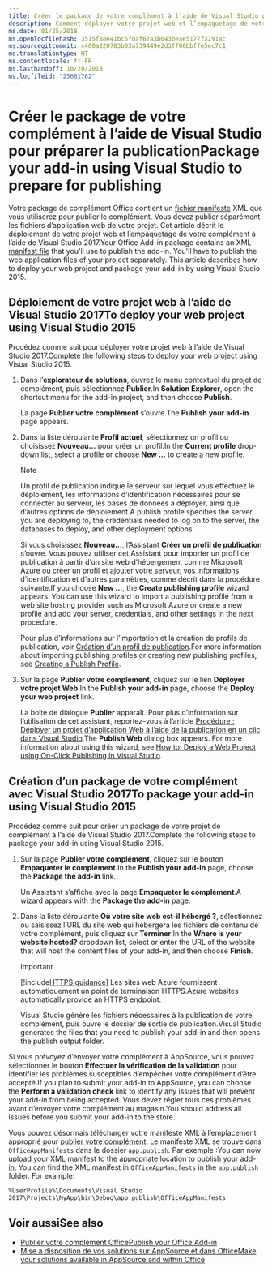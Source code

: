 ```yaml
---
title: Créer le package de votre complément à l’aide de Visual Studio pour préparer la publication | Microsoft Docs
description: Comment déployer votre projet web et l’empaquetage de votre complément à l’aide de Visual Studio 2017.
ms.date: 01/25/2018
ms.openlocfilehash: 3515f88e41bc5f0af62a3b043beae5177f3291ac
ms.sourcegitcommit: c400a220783b03a739449e2d3ff00bbffe5ec7c1
ms.translationtype: HT
ms.contentlocale: fr-FR
ms.lasthandoff: 10/20/2018
ms.locfileid: "25681762"
---
```

# <a name="package-your-add-in-using-visual-studio-to-prepare-for-publishing"></a><span data-ttu-id="eb35c-103">Créer le package de votre complément à l’aide de Visual Studio pour préparer la publication</span><span class="sxs-lookup"><span data-stu-id="eb35c-103">Package your add-in using Visual Studio to prepare for publishing</span></span>

<span data-ttu-id="eb35c-p101">Votre package de complément Office contient un [fichier manifeste](../develop/add-in-manifests.md) XML que vous utiliserez pour publier le complément. Vous devez publier séparément les fichiers d’application web de votre projet. Cet article décrit le déploiement de votre projet web et l’empaquetage de votre complément à l’aide de Visual Studio 2017.</span><span class="sxs-lookup"><span data-stu-id="eb35c-p101">Your Office Add-in package contains an XML [manifest file](../develop/add-in-manifests.md) that you'll use to publish the add-in. You'll have to publish the web application files of your project separately. This article describes how to deploy your web project and package your add-in by using Visual Studio 2015.</span></span>

## <a name="to-deploy-your-web-project-using-visual-studio-2017"></a><span data-ttu-id="eb35c-107">Déploiement de votre projet web à l’aide de Visual Studio 2017</span><span class="sxs-lookup"><span data-stu-id="eb35c-107">To deploy your web project using Visual Studio 2015</span></span>

<span data-ttu-id="eb35c-108">Procédez comme suit pour déployer votre projet web à l’aide de Visual Studio 2017.</span><span class="sxs-lookup"><span data-stu-id="eb35c-108">Complete the following steps to deploy your web project using Visual Studio 2015.</span></span>

1. <span data-ttu-id="eb35c-109">Dans l’**explorateur de solutions**, ouvrez le menu contextuel du projet de complément, puis sélectionnez **Publier**.</span><span class="sxs-lookup"><span data-stu-id="eb35c-109">In  **Solution Explorer**, open the shortcut menu for the add-in project, and then choose  **Publish**.</span></span>
    
    <span data-ttu-id="eb35c-110">La page **Publier votre complément** s’ouvre.</span><span class="sxs-lookup"><span data-stu-id="eb35c-110">The  **Publish your add-in** page appears.</span></span>
    
2. <span data-ttu-id="eb35c-111">Dans la liste déroulante **Profil actuel**, sélectionnez un profil ou choisissez **Nouveau…** pour créer un profil.</span><span class="sxs-lookup"><span data-stu-id="eb35c-111">In the  **Current profile** drop-down list, select a profile or choose **New ...** to create a new profile.</span></span>
    
    > [!NOTE]
    > <span data-ttu-id="eb35c-112">Un profil de publication indique le serveur sur lequel vous effectuez le déploiement, les informations d’identification nécessaires pour se connecter au serveur, les bases de données à déployer, ainsi que d’autres options de déploiement.</span><span class="sxs-lookup"><span data-stu-id="eb35c-112">A publish profile specifies the server you are deploying to, the credentials needed to log on to the server, the databases to deploy, and other deployment options.</span></span>

    <span data-ttu-id="eb35c-p102">Si vous choisissez  **Nouveau...**, l’Assistant **Créer un profil de publication** s’ouvre. Vous pouvez utiliser cet Assistant pour importer un profil de publication à partir d’un site web d’hébergement comme Microsoft Azure ou créer un profil et ajouter votre serveur, vos informations d’identification et d’autres paramètres, comme décrit dans la procédure suivante.</span><span class="sxs-lookup"><span data-stu-id="eb35c-p102">If you choose  **New ...**, the  **Create publishing profile** wizard appears. You can use this wizard to import a publishing profile from a web site hosting provider such as Microsoft Azure or create a new profile and add your server, credentials, and other settings in the next procedure.</span></span>
    
    <span data-ttu-id="eb35c-115">Pour plus d’informations sur l’importation et la création de profils de publication, voir [Création d’un profil de publication](https://msdn.microsoft.com/library/dd465337.aspx#creating_a_profile).</span><span class="sxs-lookup"><span data-stu-id="eb35c-115">For more information about importing publishing profiles or creating new publishing profiles, see [Creating a Publish Profile](https://msdn.microsoft.com/library/dd465337.aspx#creating_a_profile).</span></span>
    
3. <span data-ttu-id="eb35c-116">Sur la page  **Publier votre complément**, cliquez sur le lien  **Déployer votre projet Web**.</span><span class="sxs-lookup"><span data-stu-id="eb35c-116">In the  **Publish your add-in** page, choose the **Deploy your web project** link.</span></span>
    
    <span data-ttu-id="eb35c-p103">La boîte de dialogue **Publier** apparaît. Pour plus d’information sur l’utilisation de cet assistant, reportez-vous à l’article [Procédure : Déployer un projet d’application Web à l’aide de la publication en un clic dans Visual Studio](https://msdn.microsoft.com/library/dd465337.aspx).</span><span class="sxs-lookup"><span data-stu-id="eb35c-p103">The  **Publish Web** dialog box appears. For more information about using this wizard, see [How to: Deploy a Web Project using On-Click Publishing in Visual Studio](https://msdn.microsoft.com/library/dd465337.aspx).</span></span>
    

## <a name="to-package-your-add-in-using-visual-studio-2017"></a><span data-ttu-id="eb35c-119">Création d’un package de votre complément avec Visual Studio 2017</span><span class="sxs-lookup"><span data-stu-id="eb35c-119">To package your add-in using Visual Studio 2015</span></span>

<span data-ttu-id="eb35c-120">Procédez comme suit pour créer un package de votre projet de complément à l’aide de Visual Studio 2017.</span><span class="sxs-lookup"><span data-stu-id="eb35c-120">Complete the following steps to package your add-in using Visual Studio 2015.</span></span>

1. <span data-ttu-id="eb35c-121">Sur la page **Publier votre complément**, cliquez sur le bouton **Empaqueter le complément**.</span><span class="sxs-lookup"><span data-stu-id="eb35c-121">In the **Publish your add-in** page, choose the **Package the add-in** link.</span></span>
    
    <span data-ttu-id="eb35c-122">Un Assistant s’affiche avec la page **Empaqueter le complément**.</span><span class="sxs-lookup"><span data-stu-id="eb35c-122">A wizard appears with the **Package the add-in** page.</span></span>
    
2. <span data-ttu-id="eb35c-123">Dans la liste déroulante  **Où votre site web est-il hébergé ?**, sélectionnez ou saisissez l’URL du site web qui hébergera les fichiers de contenu de votre complément, puis cliquez sur  **Terminer**.</span><span class="sxs-lookup"><span data-stu-id="eb35c-123">In the  **Where is your website hosted?** dropdown list, select or enter the URL of the website that will host the content files of your add-in, and then choose **Finish**.</span></span>
    
    > [!IMPORTANT]
    > [!include[HTTPS guidance](../includes/https-guidance.md)] <span data-ttu-id="eb35c-124">Les sites web Azure fournissent automatiquement un point de terminaison HTTPS.</span><span class="sxs-lookup"><span data-stu-id="eb35c-124">Azure websites automatically provide an HTTPS endpoint.</span></span>

    <span data-ttu-id="eb35c-125">Visual Studio génère les fichiers nécessaires à la publication de votre complément, puis ouvre le dossier de sortie de publication.</span><span class="sxs-lookup"><span data-stu-id="eb35c-125">Visual Studio generates the files that you need to publish your add-in and then opens the publish output folder.</span></span>
    
<span data-ttu-id="eb35c-126">Si vous prévoyez d’envoyer votre complément à AppSource, vous pouvez sélectionner le bouton **Effectuer la vérification de la validation** pour identifier les problèmes susceptibles d’empêcher votre complément d’être accepté.</span><span class="sxs-lookup"><span data-stu-id="eb35c-126">If you plan to submit your add-in to AppSource, you can choose the **Perform a validation check** link to identify any issues that will prevent your add-in from being accepted.</span></span> <span data-ttu-id="eb35c-127">Vous devez régler tous ces problèmes avant d’envoyer votre complément au magasin.</span><span class="sxs-lookup"><span data-stu-id="eb35c-127">You should address all issues before you submit your add-in to the store.</span></span>

<span data-ttu-id="eb35c-p105">Vous pouvez désormais télécharger votre manifeste XML à l’emplacement approprié pour [publier votre complément](../publish/publish.md). Le manifeste XML se trouve dans `OfficeAppManifests` dans le dossier `app.publish`. Par exemple :</span><span class="sxs-lookup"><span data-stu-id="eb35c-p105">You can now upload your XML manifest to the appropriate location to [publish your add-in](../publish/publish.md). You can find the XML manifest in `OfficeAppManifests` in the `app.publish` folder. For example:</span></span>

 `%UserProfile%\Documents\Visual Studio 2017\Projects\MyApp\bin\Debug\app.publish\OfficeAppManifests`


## <a name="see-also"></a><span data-ttu-id="eb35c-131">Voir aussi</span><span class="sxs-lookup"><span data-stu-id="eb35c-131">See also</span></span>

- [<span data-ttu-id="eb35c-132">Publier votre complément Office</span><span class="sxs-lookup"><span data-stu-id="eb35c-132">Publish your Office Add-in</span></span>](../publish/publish.md)
- [<span data-ttu-id="eb35c-133">Mise à disposition de vos solutions sur AppSource et dans Office</span><span class="sxs-lookup"><span data-stu-id="eb35c-133">Make your solutions available in AppSource and within Office</span></span>](https://docs.microsoft.com/office/dev/store/submit-to-the-office-store)
    
